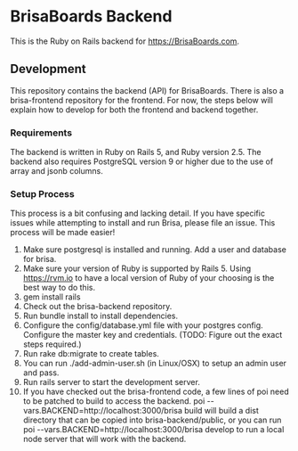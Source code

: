 # BrisaBoards Backend

This is the Ruby on Rails backend for https://BrisaBoards.com.

## Development

This repository contains the backend (API) for BrisaBoards. There is also a brisa-frontend repository
for the frontend. For now, the steps below will explain how to develop for both the frontend and
backend together.

### Requirements

The backend is written in Ruby on Rails 5, and Ruby version 2.5. The backend also requires PostgreSQL
version 9 or higher due to the use of array and jsonb columns.

### Setup Process

This process is a bit confusing and lacking detail. If you have specific issues while
attempting to install and run Brisa, please file an issue. This process will be made easier!

1. Make sure postgresql is installed and running. Add a user and database for brisa.
2. Make sure your version of Ruby is supported by Rails 5. Using https://rvm.io to have a local
   version of Ruby of your choosing is the best way to do this.
3. gem install rails
4. Check out the brisa-backend repository.
5. Run bundle install to install dependencies.
6. Configure the config/database.yml file with your postgres config. Configure the master key
   and credentials. (TODO: Figure out the exact steps required.)
7. Run rake db:migrate to create tables.
8. You can run ./add-admin-user.sh <email> (in Linux/OSX) to setup an admin user and pass.
9. Run rails server to start the development server.
10. If you have checked out the brisa-frontend code, a few lines of poi need to be patched to build
    to access the backend. poi --vars.BACKEND=http://localhost:3000/brisa build will
    build a dist directory that can be copied into brisa-backend/public, or you can run
    poi --vars.BACKEND=http://localhost:3000/brisa develop to run a local node server
    that will work with the backend.
